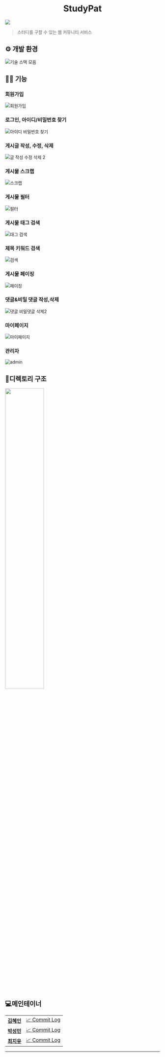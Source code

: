 <h1 align="center">StudyPat</h1>

<img src="https://user-images.githubusercontent.com/22020545/108958229-04b49100-76b6-11eb-8f84-0fe258492cf8.png">

> 스터디를 구할 수 있는 웹 커뮤니티 서비스

## ⚙️ 개발 환경

![기술 스택 모음](https://user-images.githubusercontent.com/22020545/108965153-cfad3c00-76bf-11eb-91a2-123a1b66b3d9.png)

## 👨‍💻 기능

### 회원가입 

![회원가입](https://user-images.githubusercontent.com/22020545/109015226-3f3f1d80-76f8-11eb-8479-d9746ca5eecf.gif)

### 로그인, 아이디/비밀번호 찾기
![아이디 비밀번호 찾기](https://user-images.githubusercontent.com/22020545/109015633-b07ed080-76f8-11eb-9d3f-816825785b70.gif)

### 게시글 작성, 수정, 삭제
![글 작성 수정 삭제 2](https://user-images.githubusercontent.com/22020545/109017389-77dff680-76fa-11eb-9c51-f89fd42295e2.gif)

### 게시물 스크랩
![스크랩](https://user-images.githubusercontent.com/22020545/109011562-609e0a80-76f4-11eb-96b7-48652abbc322.gif)

### 게시물 필터
![필터](https://user-images.githubusercontent.com/22020545/109012017-ddc97f80-76f4-11eb-8804-63e82bc3459a.gif)

### 게시물 태그 검색
![태그 검색](https://user-images.githubusercontent.com/22020545/109019030-f5f0cd00-76fb-11eb-9640-69d54e071ed8.gif)

### 제목 키워드 검색
![검색](https://user-images.githubusercontent.com/22020545/109011791-a4910f80-76f4-11eb-812f-d045c87d8234.gif)

### 게시물 페이징
![페이징](https://user-images.githubusercontent.com/22020545/109011646-77446180-76f4-11eb-958c-411fced3ca63.gif)

### 댓글&비밀 댓글 작성,삭제 
![댓글 비밀댓글 삭제2](https://user-images.githubusercontent.com/22020545/109013008-00a86380-76f6-11eb-880e-e99d80c18f2d.gif)

### 마이페이지 
![마이페이지](https://user-images.githubusercontent.com/22020545/109015087-2171b880-76f8-11eb-8c25-d941017e794e.gif)

### 관리자
![admin](https://user-images.githubusercontent.com/22020545/109014995-03a45380-76f8-11eb-8718-f81dbc98aed5.gif)


## 📂디렉토리 구조

<img src="https://user-images.githubusercontent.com/22020545/108961973-6fb49680-76bb-11eb-95d7-d4d224ebfd06.png" width="50%" > 

## 💻메인테이너
<table>
  <tr>
    <td align="center">
    <a href="https://github.com/hyein15"><b>김혜인</b></a>
    </td>
    <td>
        <a href="https://github.com/m1ngoDo/StudyPat/commits/hyein" title="Code">📈 Commit Log</a>
        <br/>
    </td>
    <tr>
    <td align="center"><a href="https://github.com/m1ngoDo"><b>박성민</b></a></td>
    <td>
    <a href="https://github.com/m1ngoDo/StudyPat/commits/min" title="Code">📈 Commit Log</a>
    </td>
    <tr>
    <td align="center"><a href="https://github.com/JiyuChoi"><b>최지유</b></a></td>
    <td>
    <a href="https://github.com/m1ngoDo/StudyPat/commits/jiyu" title="Code">📈 Commit Log</a>
    </td>
   
</table>


---


